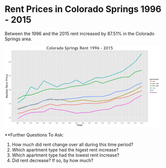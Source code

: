Rent Prices in Colorado Springs 1996 - 2015
================

Between the 1996 and the 2015 rent increased by 87.51% in the Colorado Springs area.

![](../images/coloradosprings.png)

\*\*Further Questions To Ask:

1.  How much did rent change over all during this time period?
2.  Which apartment type had the higest rent increase?
3.  Which apartment type had the lowest rent increase?
4.  Did rent decrease? If so, by how much?
